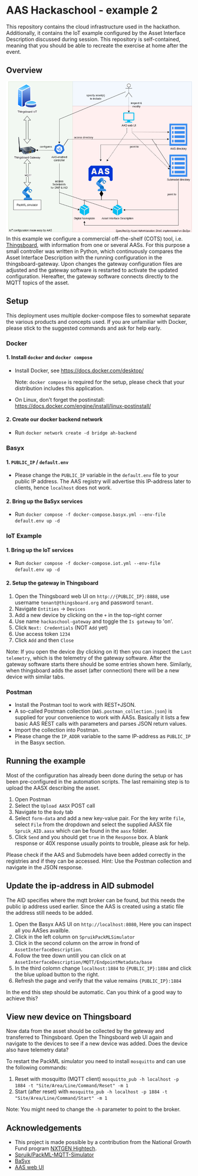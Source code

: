 # AAS Hackaschool - example 2
This repository contains the cloud infrastructure used in the hackathon.
Additionally, it contains the IoT example configured by the Asset Interface Description discussed during session.
This repository is self-contained, meaning that you should be able to recreate the exercise at home after the event.

## Overview
![Schematic overview](img/overview.png)
In this example we configure a commercial off-the-shelf (COTS) tool, i.e. [Thingsboard](thingsboard.io), with information from one or several AASs.
For this purpose a small controller was written in Python, which continuously compares the Asset Interface Description with the running configuration in the thingsboard-gateway.
Upon changes the gateway configuration files are adjusted and the gateway software is restarted to activate the updated configuration.
Hereafter, the gateway software connects directly to the MQTT topics of the asset.


## Setup
This deployment uses multiple docker-compose files to somewhat separate the various products and concepts used.
If you are unfamiliar with Docker, please stick to the suggested commands and ask for help early.

### Docker
#### 1. Install `docker` and `docker compose`
* Install Docker, see https://docs.docker.com/desktop/

  Note: `docker compose` is required for the setup, please check that your distribution includes this application.
* On Linux, don't forget the postinstall: https://docs.docker.com/engine/install/linux-postinstall/
#### 2. Create our docker backend network
* Run `docker network create -d bridge ah-backend`


### Basyx
#### 1. `PUBLIC_IP` / `default.env`
* Please change the `PUBLIC_IP` variable in the `default.env` file to your public IP address.
  The AAS registry will advertise this IP-address later to clients, hence `localhost` does not work.
#### 2. Bring up the BaSyx services
* Run `docker compose -f docker-compose.basyx.yml --env-file default.env up -d`

### IoT Example
#### 1. Bring up the IoT services
* Run `docker compose -f docker-compose.iot.yml --env-file default.env up -d`

#### 2. Setup the gateway in Thingsboard
1. Open the Thingsboard web UI on `http://{PUBLIC_IP}:8888`, use username `tenant@thingsboard.org` and password `tenant`.
2. Navigate `Entities` -> `Devices`
3. Add a new device by clicking on the `+` in the top-right corner
4. Use name `hackaschool-gateway` and toggle the `Is gateway` to 'on'.
5. Click `Next: Credentials` (NOT `Add` yet)
6. Use access token `1234`
7. Click `Add` and then `Close` 

Note: If you open the device (by clicking on it) then you can inspect the `Last telemetry`, which is the telemetry of the gateway software.
After the gateway software starts there should be some entries shown here.
Similarly, when thingsboard adds the asset (after connection) there will be a new device with similar tabs.

### Postman
* Install the Postman tool to work with REST+JSON. 
* A so-called Postman collection (`AAS.postman_collection.json`) is supplied for your convenience to work with AASs. Basically it lists a few basic AAS REST calls with parameters and parses JSON return values.
* Import the collection into Postman.
* Please change the `IP_ADDR` variable to the same IP-address as `PUBLIC_IP` in the Basyx section.

## Running the example
Most of the configuration has already been done during the setup or has been pre-configured in the automation scripts.
The last remaining step is to upload the AASX describing the asset.

1. Open Postman
2. Select the `Upload AASX` POST call
3. Navigate to the `Body` tab
4. Select `form-data` and add a new key-value pair. For the key write `file`, select `File` from the dropdown and select the supplied AASX file `Spruik_AID.aasx` which can be found in the `aasx` folder.
5. Click `Send` and you should get `true` in the `Response` box. A blank response or 40X response usually points to trouble, please ask for help.

Please check if the AAS and Submodels have been added correctly in the registries and if they can be accessed.
Hint: Use the Postman collection and navigate in the JSON response.

## Update the ip-address in AID submodel
The AID specifies where the mqtt broker can be found, but this needs the public ip address used earlier.
Since the AAS is created using a static file the address still needs to be added.

1. Open the Basyx AAS UI on `http://localhost:8080`, Here you can inspect all you AASes availble.
2. Click in the left column on `SpruikPackMLSimulator`
3. Click in the second column on the arrow in frond of `AssetInterfaceDescription`.
4. Follow the tree down untill you can click on at `AssetInterfaceDescription/MQTT/EndpointMetadata/base`
5. In the third colomn change `localhost:1884` to `{PUBLIC_IP}:1884` and click the blue upload button to the right.
6. Refresh the page and verify that the value remains `{PUBLIC_IP}:1884`

In the end this step should be automatic. Can you think of a good way to achieve this?

## View new device on Thingsboard
Now data from the asset should be collected by the gateway and transferred to Thingsboard.
Open the Thingsboard web UI again and navigate to the devices to see if a new device was added.
Does the device also have telemetry data?

To restart the PackML simulator you need to install `mosquitto` and can use the following commands:
1. Reset with mosquitto (MQTT client) `mosquitto_pub -h localhost -p 1884 -t "Site/Area/Line/Command/Reset" -m 1`
2. Start (after reset) with `mosquitto_pub -h localhost -p 1884 -t "Site/Area/Line/Command/Start" -m 1`

Note: You might need to change the `-h` parameter to point to the broker.

## Acknowledgements
* This project is made possible by a contribution from the National Growth Fund program [NXTGEN Hightech](https://nxtgenhightech.nl/).
* [Spruik/PackML-MQTT-Simulator](https://github.com/Spruik/PackML-MQTT-Simulator/)
* [BaSyx](https://github.com/eclipse-basyx/basyx-java-server-sdk)
* [AAS web UI](https://github.com/eclipse-basyx/basyx-applications)
